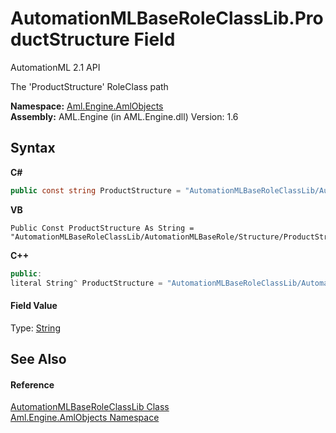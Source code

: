 # AutomationMLBaseRoleClassLib.ProductStructure Field
AutomationML 2.1 API 

The 'ProductStructure' RoleClass path

**Namespace:**&nbsp;<a href="N_Aml_Engine_AmlObjects">Aml.Engine.AmlObjects</a><br />**Assembly:**&nbsp;AML.Engine (in AML.Engine.dll) Version: 1.6

## Syntax

**C#**<br />
``` C#
public const string ProductStructure = "AutomationMLBaseRoleClassLib/AutomationMLBaseRole/Structure/ProductStructure"
```

**VB**<br />
``` VB
Public Const ProductStructure As String = "AutomationMLBaseRoleClassLib/AutomationMLBaseRole/Structure/ProductStructure"
```

**C++**<br />
``` C++
public:
literal String^ ProductStructure = "AutomationMLBaseRoleClassLib/AutomationMLBaseRole/Structure/ProductStructure"
```


#### Field Value
Type: <a href="https://docs.microsoft.com/dotnet/api/system.string" target="_parent" rel="noopener noreferrer">String</a>

## See Also


#### Reference
<a href="T_Aml_Engine_AmlObjects_AutomationMLBaseRoleClassLib">AutomationMLBaseRoleClassLib Class</a><br /><a href="N_Aml_Engine_AmlObjects">Aml.Engine.AmlObjects Namespace</a><br />